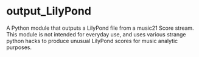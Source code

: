 output_LilyPond
===============

A Python module that outputs a LilyPond file from a music21 Score stream. This module is not intended for everyday use, and uses various strange python hacks to produce unusual LilyPond scores for music analytic purposes.